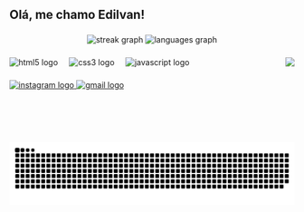 <h2 align="left">Olá, me chamo Edilvan!</h2>

###

<div align="center">
  <img src="https://streak-stats.demolab.com?user=jirvanNJR&locale=pt-br&mode=daily&theme=dark&hide_border=false&border_radius=5" height="150" alt="streak graph"  />
  <img src="https://github-readme-stats.vercel.app/api/top-langs?username=jirvanNJR&locale=pt-br&hide_title=false&layout=compact&card_width=320&langs_count=3&theme=dark&hide_border=false" height="150" alt="languages graph"  />
</div>

###

<img align="right" height="150" src="https://p77-sign-va.tiktokcdn.com/tos-maliva-avt-0068/dffb90fd8396b4f53063644cb63a7989~c5_1080x1080.jpeg?lk3s=a5d48078&nonce=2328&refresh_token=a0c20703ef84280d188a2a9d4e3ea586&x-expires=1723827600&x-signature=MHYyBRbLK%2Fsbf7HAd3qftey1CxI%3D&shp=a5d48078&shcp=81f88b70"  />

###

<div align="left">
  <img src="https://cdn.jsdelivr.net/gh/devicons/devicon/icons/html5/html5-original.svg" height="30" alt="html5 logo"  />
  <img width="12" />
  <img src="https://cdn.jsdelivr.net/gh/devicons/devicon/icons/css3/css3-original.svg" height="30" alt="css3 logo"  />
  <img width="12" />
  <img src="https://cdn.jsdelivr.net/gh/devicons/devicon/icons/javascript/javascript-original.svg" height="30" alt="javascript logo"  />
</div>

###

<div align="left">
  <a href="https://www.instagram.com/edilvan.njr/" target="_blank">
    <img src="https://img.shields.io/static/v1?message=Instagram&logo=instagram&label=&color=E4405F&logoColor=white&labelColor=&style=for-the-badge" height="35" alt="instagram logo"  />
  </a>
  <a href="edilvan7777@gmail.com" target="_blank">
    <img src="https://img.shields.io/static/v1?message=Gmail&logo=gmail&label=&color=D14836&logoColor=white&labelColor=&style=for-the-badge" height="35" alt="gmail logo"  />
  </a>
</div>

###

<br clear="both">

<img src="https://raw.githubusercontent.com/platane/snk/output/github-contribution-grid-snake-dark.svg" alt="Snake animation" />

###